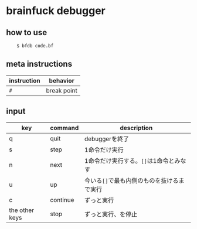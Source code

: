 # brainfuck debugger

## how to use

``` sh
    $ bfdb code.bf
```

## meta instructions

instruction | behavior
----------- | ------------
`#`         | break point

## input

 key            | command  | description
--------------- | -------- | -------------
 q              | quit     | debuggerを終了
 s              | step     | 1命令だけ実行
 n              | next     | 1命令だけ実行する。`[]`は1命令とみなす
 u              | up       | 今いる`[]`で最も内側のものを抜けるまで実行
 c              | continue | ずっと実行
 the other keys | stop     | ずっと実行、を停止
